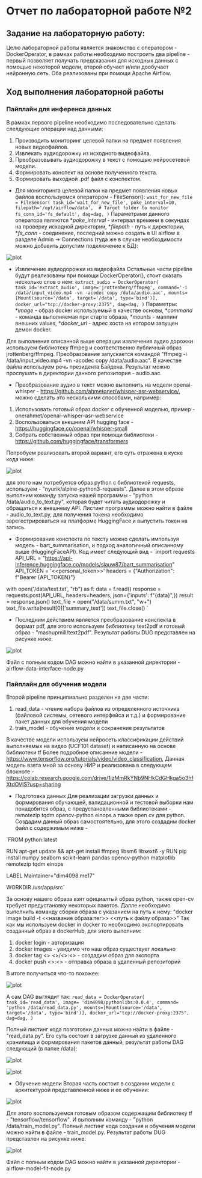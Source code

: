 # Отчет по лабораторной работе №2

## Задание на лабораторную работу:
Целю лабораторной работы является знакомство с оператором - DockerOperator, в рамках работы необходимо построить два pipeline - первый позволяет получать предсказания для исходных данных с помощью некоторой модели, второй обучает и/или дообучает нейронную сеть. Оба реализованы при помощи Apache Airflow.

## Ход выполнения лабораторной работы

### Пайплайн для инференса данных

В рамках первого pipeline необходимо последовательно сделать слелдующие операции над данными:
1. Производить мониторинг целевой папки на предмет появления новых видеофайлов.
2. Извлекать аудиодорожку из исходного видеофайла.
3. Преобразовывать аудиодорожку в текст с помощью нейросетевой модели.
4. Формировать конспект на основе полученного текста.
5. Формировать выходной .pdf файл с конспектом.

* Для мониторинга целевой папки на предмет появления новых файлов воспользуемся оператором - FileSensor():
`wait_for_new_file = FileSensor(
    task_id='wait_for_new_file',
    poke_interval=10, 
    filepath='/opt/airflow/data',  # Target folder to monitor
    fs_conn_id='fs_default',
    dag=dag,
)`
Параметрами данного оператора являются **poke_interval* - интервал времени в секундах на проверку исходной директории, **filepath* - путь к директории, **fs_conn* - соединение, последний можно создать в UI airflow в разделе Admin -> Connections (туда же в случае необходимости можно добавить допустим подключение к БД):

![plot](Connections.PNG)

* Извлечение аудиодорожки из видеофайла
Остальные части pipeline будут реализованы при помощи DockerOperator(), стоит сказать несколько слов о нем:
`extract_audio = DockerOperator(
    task_id='extract_audio',
    image='jrottenberg/ffmpeg',
    command='-i /data/input_video.mp4 -vn -acodec copy /data/audio.aac',
    mounts=[Mount(source='/data', target='/data', type='bind')],
    docker_url="tcp://docker-proxy:2375",
    dag=dag,
)`
Параметры: **image* - образ docker используемый в качестве основы, **command* - команда выполняемая при старте образа, **mounts* - маппинг внешних values, **docker_url* - адрес хоста на котором запущен демон docker.

Для выполнения описанной выше операции извлечения аудио дорожки используем библиотеку ffmpeg и соответственно публичный образ jrottenberg/ffmpeg.
Преобразование запускается командой "ffmpeg -i /data/input_video.mp4 -vn -acodec copy /data/audio.aac". В качестве файла используем речь президента Байдена.
Результат можно прослушать в директории данного репозитория - audio.aac.

* Преобразование аудио в текст можно выполнить на модели openai-whisper - https://github.com/ahmetoner/whisper-asr-webservice/, можно сделать это несколькими способами, например:
1. Использовать готовый образ docker с обученной моделью, пример - onerahmet/openai-whisper-asr-webservice
2. Воспользоваться внешним API hugging face - https://huggingface.co/openai/whisper-small
3. Собрать собственный образ при помощи библиотеки - https://github.com/huggingface/transformers

Попробуем реализовать второй вариант, его суть отражена в куске кода ниже:

![plot](HuggingFace.PNG)

 для этого нам потребуется образ python с библиотекой requests, используем - "nyurik/alpine-python3-requests".
 Далее в этом образе выполним команду запуска нашей программы - "python /data/audio_to_text.py", которая будет читать аудиодорожку и обращаться к внешнему API.
 Листинг программы можно найти в файле - audio_to_text.py, для получения токена необходимо зарегестрироваться на платформе HuggingFace и выпустить токен на запись.

* Формирование конспекта по тексту можно сделать импользуя модель - bart_summarisation, и подход аналогичный описанному выше (HuggingFaceAPI).
Код имеет следующий вид - 
`import requests
API_URL = "https://api-inference.huggingface.co/models/slauw87/bart_summarisation"
API_TOKEN = '<<personal_token>>'
headers = {"Authorization": f"Bearer {API_TOKEN}"}

with open('/data/text.txt', "rb") as f:
    data = f.read()
    response = requests.post(API_URL, headers=headers, json={'inputs': f"{data}",})
    result = response.json()
    text_file = open("/data/summ.txt", "w+")
    text_file.write(result[0]['summary_text'])
    text_file.close() `

* Последним действием является преобразование конспекта в формат pdf, для этого используем библиотеку text2pdf и готовый образ - "mashupmill/text2pdf".
Результат работы DUG представлен на рисунке ниже:

![plot](AudioToTextDug.PNG)

Файл с полным кодом DAG можно найти в указанной директории - airflow-data-interface-node.py

### Пайплайн для обучения модели

Второй pipeline принципиально разделен на две части:
1. read_data - чтение набора файлов из определенного источника (файловой системы, сетевого интерфейса и т.д.) и формирование пакет данных для обучения модели
2. train_model - обучение модели и сохранение результатов

В качестве модели используем нейросеть классификации действий выполняемых на видео (UCF101 dataset) и написанную на основе библиотеки tf
Более подробное описанние модели  - https://www.tensorflow.org/tutorials/video/video_classification,
Данная модель взята мной за основу НИР и реализована в следующем блокноте - https://colab.research.google.com/drive/1izMmRkYNb9NHkCdGHkga5o3hfXtdOVIS?usp=sharing

* Подготовка данных
Для реализации загрузки данных и формирования обучающей, валидационной и тестовой выборки нам понадобится образ, с предустановленными библиотеками - remotezip tqdm opencv-python einops а также open cv для python. Создадим данный образ самостоятельно, для этого создадим docker файл с содержимым ниже -

`FROM python:latest

RUN apt-get update && apt-get install ffmpeg libsm6 libxext6  -y
RUN pip install numpy seaborn scikit-learn pandas opencv-python matplotlib remotezip tqdm einops

LABEL Maintainer="dim4098.me17"

WORKDIR /usr/app/src`

За основу нашего образа взят официалтый образ python, также open-cv требует предустановку некоторых пакетов. 
Далле необходимо выполнить команду сборки образа с указанием на путь к нему: "docker image build -t <<название образа:тег>> <<путь к файлу образа>>"
Так как мы используем docker in docker то необходимо экспортировать созданный образ в dockerHub, для этого выполним:
1. docker login - авторизация 
2. docker images - увидимо что наш образ существует локально 
3. docker tag <<source-image>> <<username>>/<<target-image>>:<<tag>> - создадим образ для экспорта
4. docker push <<target-image>>:<<tag>> - отправка образа в удаленный репозиторий

В итоге получиться что-то похожее:

![plot](DockerHub.PNG)

А сам DAG выглядит так:
`read_data = DockerOperator(
    task_id='read_data',
    image= 'dim4098/pythonlibs:0.0.4',
    command= 'python /data/read_data.py',
    mounts=[Mount(source='/data', target='/data', type='bind')],
    docker_url="tcp://docker-proxy:2375",
    dag=dag,
)`

Полный листинг кода позготовки данных можно найти в файле - "read_data.py". 
Его суть состоит в загрузке данный из удаленного хранилища и формирования пакетов данный, результат работы DAG следующий (в папке /data):

![plot](ReadDataResult.PNG)

![plot](UCF101Subset.PNG)

* Обучение модели
Вторая часть состоит в создании модели с архитектурой представленной ниже и ее обучении:

![plot](ModelArcitecture.png)

Для этого воспользуемся готовым образом содержащим библиотеку tf - "tensorflow/tensorflow".
И выполним команду - "python /data/train_model.py".
Полный листинг кода создания и обучения модели можно найти в файле - train_model.py.
Результат работы DUG представлен на рисунке ниже:

![plot](ModelFitDug.PNG)

Файл с полным кодом DAG можно найти в указанной директории - airflow-model-fit-node.py